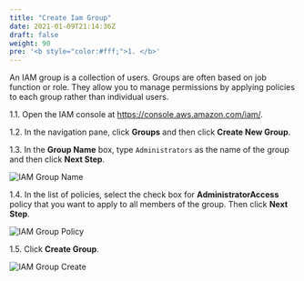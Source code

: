 ```yaml
---
title: "Create Iam Group"
date: 2021-01-09T21:14:36Z
draft: false
weight: 90
pre: '<b style="color:#fff;">1. </b>'
---
```

An IAM group is a collection of users. Groups are often based on job function or role. They allow you to manage permissions by applying policies to each group rather than individual users.

1.1\. Open the IAM console at https://console.aws.amazon.com/iam/.

1.2\. In the navigation pane, click **Groups** and then click **Create New Group**.

1.3\. In the **Group Name** box, type `Administrators` as the name of the group and then click **Next Step**.

![IAM Group Name](../images/iam-group-name.png)

1.4\. In the list of policies, select the check box for **AdministratorAccess** policy that you want to apply to all members of the group. Then click **Next Step**.

![IAM Group Policy](../images/iam-group-policy.png)

1.5\. Click **Create Group**.

![IAM Group Create](../images/iam-group-create.png)